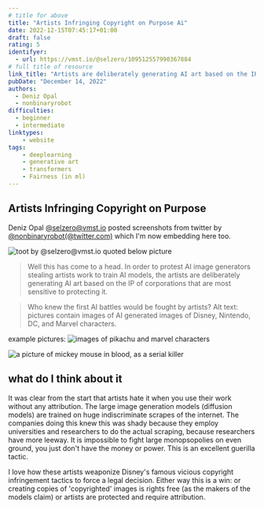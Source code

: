 ```yaml
---
# title for above
title: "Artists Infringing Copyright on Purpose Ai"
date: 2022-12-15T07:45:17+01:00
draft: false
rating: 5
identifyer:
  - url: https://vmst.io/@selzero/109512557990367884
# full title of resource
link_title: "Artists are deliberately generating AI art based on the IP of corporations that are most sensitive to protecting it"
pubDate: "December 14, 2022"
authors:
  - Deniz Opal
  - nonbinaryrobot
difficulties:
  - beginner
  - intermediate
linktypes:
    - website
tags:
    - deeplearning
    - generative art
    - transformers
    - Fairness (in ml)
---
```


## Artists Infringing Copyright on Purpose
Deniz Opal [@selzero@vmst.io](https://vmst.io/@selzero) posted screenshots from twitter by [@nonbinaryrobot(@twitter.com)](https://twitter.com/nonbinaryrobot "impossible to see because twitter has gone full instagram and only allows you to see 3 tweets of someone") which I'm now embedding here too.

![toot by @selzero@vmst.io quoted below picture](/img/screenshotselzero_vmsti_io_ai.png)
> Well this has come to a head. In order to protest AI image generators stealing artists work to train AI models, the artists are deliberately generating AI art based on the IP of corporations that are most sensitive to protecting it.

> Who knew the first AI battles would be fought by artists?
> Alt text: pictures contain images of AI generated images of Disney, Nintendo, DC, and Marvel characters.

example pictures:
![images of pikachu and marvel characters](/img/artist_pika_marvel_ai.png)

![a picture of mickey mouse in blood, as a serial killer](/img/mickey_mouse_ai.png)

## what do I think about it
It was clear from the start that artists hate it when you use their work without any attribution. The large image generation models (diffusion models) are trained on huge indiscriminate scrapes of the internet. The companies doing this knew this was shady because they employ universities and researchers to do the actual scraping, because researchers have more leeway. It is impossible to fight large monopsopolies on even ground, you just don't have the money or power. This is an excellent guerilla tactic.

I love how these artists weaponize Disney's famous vicious copyright infringement tactics to force a legal decision. Either way this is a win: or creating copies of 'copyrighted' images is rights free (as the makers of the models claim) or artists are protected and require attribution. 
